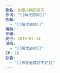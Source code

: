 ```yaml
---
歌名: 你是人间四月天
作词: "[[解忧邵帅]]"
作曲:
  - "[[解忧邵帅]]"
编曲: 
专辑: 
发行: 2019-02-14
演唱:
  - "[[解忧邵帅]]"
EP: 16
抄袭:
  - "[[做我老婆好不好]]"
---
```

